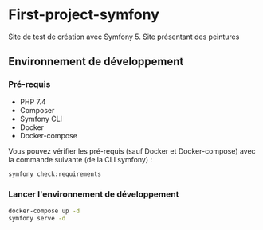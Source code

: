 # First-project-symfony

Site de test de création avec Symfony 5. Site présentant des peintures

## Environnement de développement

### Pré-requis 

* PHP 7.4
* Composer
* Symfony CLI
* Docker
* Docker-compose

Vous pouvez vérifier les pré-requis (sauf Docker et Docker-compose) avec la commande suivante (de la CLI symfony) :

```bash
symfony check:requirements
```

### Lancer l'environnement de développement

```bash
docker-compose up -d
symfony serve -d
```
